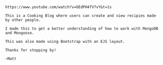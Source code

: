 ~~~ made following a youtube video by RaddyTheBrand ~~~
https://www.youtube.com/watch?v=OEdPH4fV7vY&t=1s

This is a Cooking Blog where users can create and view recipies made by other people. 

I made this to get a better understanding of how to work with MongoDB and Mongoose. 

This was also made using Bootstrap with an EJS layout.

Thanks for stopping by!

~Matt